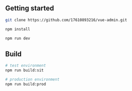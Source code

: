 ## Getting started

```bash
git clone https://github.com/17610893216/vue-admin.git

npm install

npm run dev
```


## Build
```bash
# test environment
npm run build:sit

# production environment
npm run build:prod
```
